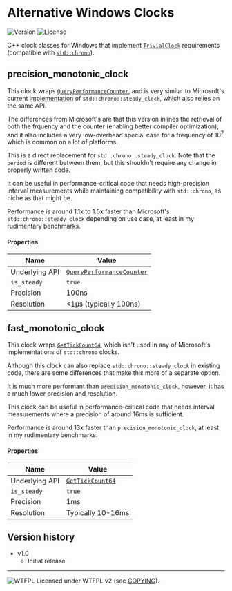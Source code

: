 # Alternative Windows Clocks
![Version](https://img.shields.io/badge/Version-1.0-green.svg) ![License](https://img.shields.io/badge/License-WTFPL%20v2-blue.svg)

C++ clock classes for Windows that implement [`TrivialClock`](https://en.cppreference.com/w/cpp/named_req/TrivialClock) requirements (compatible with [`std::chrono`](https://en.cppreference.com/w/cpp/chrono)).


## precision_monotonic_clock


This clock wraps [`QueryPerformanceCounter`](https://docs.microsoft.com/en-us/windows/win32/api/profileapi/nf-profileapi-queryperformancecounter), and is very similar to Microsoft's current [implementation](https://github.com/microsoft/STL/blob/a9321cfe53ea31a7e197d5d8336167d6ca3de8b6/stl/inc/chrono#L683) of `std::chrono::steady_clock`, which also relies on the same API.

The differences from Microsoft's are that this version inlines the retrieval of both the frquency and the counter (enabling better compiler optimization), and it also includes a very low-overhead special case for a frequency of 10<sup>7</sup> which is common on a lot of platforms.

This is a direct replacement for `std::chrono::steady_clock`. Note that the `period` is different between them, but this shouldn't require any change in properly written code.

It can be useful in performance-critical code that needs high-precision interval measurements while maintaining compatibility with `std::chrono`, as niche as that might be.

Performance is around 1.1x to 1.5x faster than Microsoft's `std::chrono::steady_clock` depending on use case, at least in my rudimentary benchmarks.

#### Properties

Name | Value
-|-
Underlying API | [`QueryPerformanceCounter`](https://docs.microsoft.com/en-us/windows/win32/api/profileapi/nf-profileapi-queryperformancecounter)
`is_steady` | `true`
Precision | 100ns
Resolution | <1μs (typically 100ns)


## fast_monotonic_clock


This clock wraps [`GetTickCount64`](https://docs.microsoft.com/en-us/windows/win32/api/sysinfoapi/nf-sysinfoapi-gettickcount64), which isn't used in any of Microsoft's implementations of `std::chrono` clocks.

Although this clock can also replace `std::chrono::steady_clock` in existing code, there are some differences that make this more of a separate option.

It is much more performant than `precision_monotonic_clock`, however, it has a much lower precision and resolution.

This clock can be useful in performance-critical code that needs interval measurements where a precision of around 16ms is sufficient.

Performance is around 13x faster than `precision_monotonic_clock`, at least in my rudimentary benchmarks.

#### Properties

Name | Value
-|-
Underlying API | [`GetTickCount64`](https://docs.microsoft.com/en-us/windows/win32/api/sysinfoapi/nf-sysinfoapi-gettickcount64)
`is_steady` | `true`
Precision | 1ms
Resolution | Typically 10-16ms


## Version history


* v1.0
  * Initial release

_____________________
![WTFPL](http://www.wtfpl.net/wp-content/uploads/2012/12/wtfpl-badge-2.png) Licensed under WTFPL v2 (see [COPYING](COPYING)).